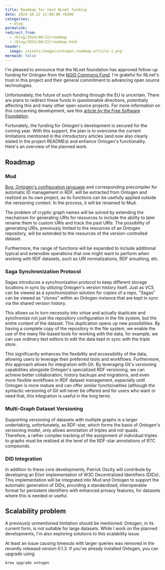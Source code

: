 ```yaml
---
title: Roadmap for next NLnet funding
date: 2024-10-22 12:00:00 +0200
categories:
  - blog
permalink: 
redirect_from:
  - /blog/2024/08/22/roadmap
  - /blog/2024/08/22/roadmap.html
header:
  image: /assets/images/ontogen-roadmap-article-1.png
mermaid: false
---
```


I'm pleased to announce that the NLnet foundation has approved follow-up funding for Ontogen from the [NGI0 Commons Fund](https://nlnet.nl/commonsfund/).  I'm grateful for NLnet's trust in this project and their general commitment to advancing open source technologies.

Unfortunately, the future of such funding through the EU is uncertain. There are plans to redirect these funds in questionable directions, potentially affecting this and many other open source projects. For more information on this concerning development, see this [article by the Free Software Foundation](https://fsfe.org/news/2024/news-20240719-01.en.html).

Fortunately, the funding for Ontogen's development is secured for the coming year. With this support, the plan is to overcome the current limitations mentioned in the introductory articles (and now also clearly stated in the project READMEs) and enhance Ontogen's functionality. Here's an overview of the planned work.


## Roadmap

### Mud

[Bog, Ontogen's configuration language](https://ontogen.io/introduction/part-4) and corresponding precompiler for automatic ID management in RDF, will be extracted from Ontogen and realized as its own project, as its functions can be usefully applied outside the versioning context. In the process, it will be renamed to Mud.

The problem of cryptic graph names will be solved by extending the mechanism for generating URIs for resources to include the ability to later rename them to custom URIs and track the past URIs. The possibility of generating URIs, previously limited to the resources of an Ontogen repository, will be extended to the resources of the version-controlled dataset.

Furthermore, the range of functions will be expanded to include additional typical and extensible operations that one might want to perform when working with RDF datasets, such as URI normalizations, RDF smushing, etc.

### Saga Synchronization Protocol

Sagas introduces a synchronization protocol to keep different storage locations in sync by utilizing Ontogen's version history itself. Just as VCS can be viewed as a synchronization solution for copies of a repo, "Sagas" can be viewed as "clones" within an Ontogen instance that are kept in sync via the shared version history.

This allows us to turn necessity into virtue and actually duplicate and synchronize not just the repository configuration in the file system, but the entire content of the dataset. This duplication opens up new possibilities. By having a complete copy of the repository in the file system, we enable the use of the many file-based tools for working with the data, for example, we can use ordinary text editors to edit the data kept in sync with the triple store.

This significantly enhances the flexibility and accessibility of the data, allowing users to leverage their preferred tools and workflows. Furthermore, this approach allows for integration with Git. By leveraging Git's versioning capabilities alongside Ontogen's specialized RDF versioning, we can achieve better collaboration, history backups and migrations, and even more flexible workflows in RDF dataset management, especially until Ontogen is more mature and can offer similar functionalities (although the syntactic versioning of Git will never be offered and for users who want or need that, this integration is useful in the long term).

### Multi-Graph Dataset Versioning

Supporting versioning of datasets with multiple graphs is a larger undertaking, unfortunately, as RDF-star, which forms the basis of Ontogen's versioning model, only allows annotation of triples and not quads. Therefore, a rather complex tracking of the assignment of individual triples to graphs must be realized at the level of the RDF-star annotations of RTC compounds.

### DID Integration

In addition to these core developments, Patrick Oscity will contribute by developing an Elixir implementation of W3C Decentralized Identifiers (DIDs). This implementation will be integrated into Mud and Ontogen to support the automatic generation of DIDs, providing a standardized, interoperable format for persistent identifiers with enhanced privacy features, for datasets where this is needed or useful.


## Scalability problem

A previously unmentioned limitation should be mentioned: Ontogen, in its current form, is not suitable for large datasets. While I work on the planned developments, I'm also exploring solutions to this scalability issue. 

At least an issue causing timeouts with larger queries was removed in the recently released version 0.1.3. If you've already installed Ontogen, you can upgrade using

```sh
brew upgrade ontogen
```

